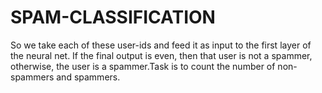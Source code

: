 # SPAM-CLASSIFICATION
So we take each of these user-ids and feed it as input to the first layer of the neural net. If the final output is even, then that user is not a spammer, otherwise, the user is a spammer.Task is to count the number of non-spammers and spammers.
